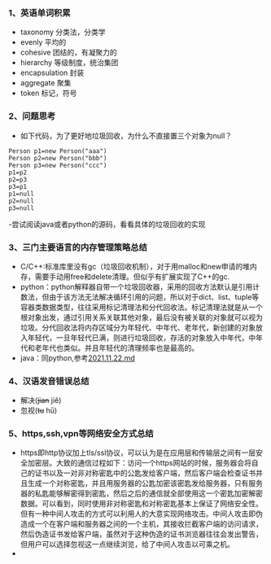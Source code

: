 ### 1、英语单词积累
- taxonomy 分类法，分类学
- evenly    平均的
- cohesive    团结的，有凝聚力的
- hierarchy    等级制度，统治集团
- encapsulation   封装
- aggregate      聚集
- token      标记，符号

### 2、问题思考
- 如下代码，为了更好地垃圾回收，为什么不直接置三个对象为null？
```
Person p1=new Person("aaa")
Person p2=new Person("bbb")
Person p3=new Person("ccc")
p1=p2
p2=p3
p3=p1
p1=null
p2=null
p3=null
```
-尝试阅读java或者python的源码，看看具体的垃圾回收的实现

### 3、三门主要语言的内存管理策略总结
- C/C++:标准库里没有gc（垃圾回收机制），对于用malloc和new申请的堆内存，需要手动用free和delete清理。但似乎有扩展实现了C++的gc.
- python：python解释器自带一个垃圾回收器，采用的回收方法默认是引用计数法，但由于该方法无法解决循环引用的问题，所以对于dict、list、tuple等容器类数据类型，往往采用标记清理法和分代回收法。标记清理法就是从一个根对象出发，通过引用关系关联其他对象，最后没有被关联的对象就可以视为垃圾。分代回收法将内存区域分为年轻代、中年代、老年代，新创建的对象放入年轻代，一旦年轻代已满，则进行垃圾回收，存活的对象放入中年代，中年代和老年代也类似。并且年轻代的清理频率也是最高的。
- java：同python,参考[2021.11.22.md](./2021.11.22.md)

### 4、汉语发音错误总结
- 解决(~~jian~~ jiě)
- 忽视(~~tu~~ hū)

### 5、https,ssh,vpn等网络安全方式总结
- https即http协议加上tls/ssl协议，可以认为是在应用层和传输层之间有一层安全加密层。大致的通信过程如下：访问一个https网站的时候，服务器会将自己的证书以及一对非对称密匙中的公匙发给客户端，然后客户端会检查证书并且生成一个对称密匙，并且用服务器的公匙加密该密匙发给服务器，只有服务器的私匙能够解密得到密匙，然后之后的通信就全部使用这一个密匙加密解密数据。可以看到，同时使用非对称密匙和对称密匙基本上保证了网络安全性。但有一种中间人攻击的方式可以利用人的大意实现网络攻击。中间人攻击即伪造成一个在客户端和服务器之间的一个主机，其接收拦截客户端的访问请求，然后伪造证书发给客户端，虽然对于这种伪造的证书浏览器往往会发出警告，但用户可以选择忽视这一点继续浏览，给了中间人攻击以可乘之机。
- 
